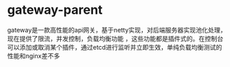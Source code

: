 # gateway-parent
gateway是一款高性能的api网关，基于netty实现，对后端服务器实现池化处理，现在提供了限流，并发控制，负载均衡功能
，这些功能都是插件式的。在控制台可以添加或取消某个插件，通过etcd进行监听并立即生效，单纯负载均衡测试的性能和nginx差不多

